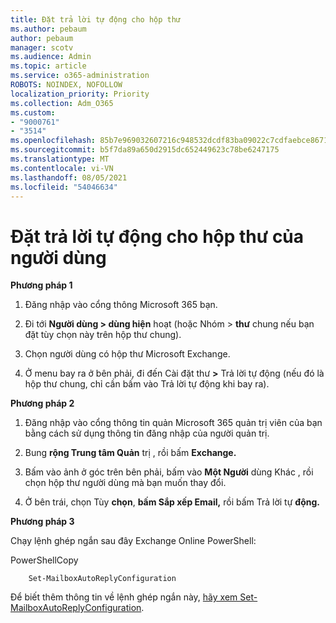 ```yaml
---
title: Đặt trả lời tự động cho hộp thư
ms.author: pebaum
author: pebaum
manager: scotv
ms.audience: Admin
ms.topic: article
ms.service: o365-administration
ROBOTS: NOINDEX, NOFOLLOW
localization_priority: Priority
ms.collection: Adm_O365
ms.custom:
- "9000761"
- "3514"
ms.openlocfilehash: 85b7e969032607216c948532dcdf83ba09022c7cdfaebce8671c6d2e8fef183d
ms.sourcegitcommit: b5f7da89a650d2915dc652449623c78be6247175
ms.translationtype: MT
ms.contentlocale: vi-VN
ms.lasthandoff: 08/05/2021
ms.locfileid: "54046634"
---
```

# <a name="set-auto-replies-for-a-users-mailbox"></a>Đặt trả lời tự động cho hộp thư của người dùng

**Phương pháp 1**

1. Đăng nhập vào cổng thông Microsoft 365 bạn.

2. Đi tới **Người dùng > dùng hiện** hoạt (hoặc Nhóm > **thư** chung nếu bạn đặt tùy chọn này trên hộp thư chung).

3. Chọn người dùng có hộp thư Microsoft Exchange.

4. Ở menu bay ra ở bên phải, đi đến Cài đặt thư **>** Trả lời  tự động (nếu đó là hộp thư chung, chỉ cần bấm vào Trả lời tự động khi bay ra).

**Phương pháp 2**

1. Đăng nhập vào cổng thông tin quản Microsoft 365 quản trị viên của bạn bằng cách sử dụng thông tin đăng nhập của người quản trị.

2. Bung **rộng Trung tâm Quản** trị , rồi bấm **Exchange.**

3. Bấm vào ảnh ở góc trên bên phải, bấm vào **Một Người** dùng Khác , rồi chọn hộp thư người dùng mà bạn muốn thay đổi.

4. Ở bên trái, chọn Tùy **chọn**, **bấm Sắp xếp Email,** rồi bấm Trả lời tự **động.**

**Phương pháp 3**

Chạy lệnh ghép ngắn sau đây Exchange Online PowerShell:

PowerShellCopy

```
    Set-MailboxAutoReplyConfiguration
```

Để biết thêm thông tin về lệnh ghép ngắn này, [hãy xem Set-MailboxAutoReplyConfiguration](https://docs.microsoft.com/powershell/module/exchange/mailboxes/set-mailboxautoreplyconfiguration).
